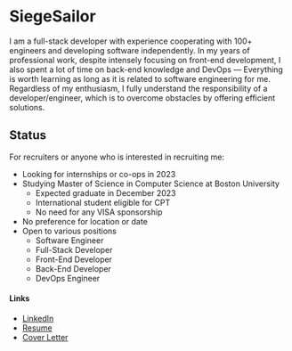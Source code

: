 # SiegeSailor

I am a full-stack developer with experience cooperating with 100+ engineers and developing software independently. In my years of professional work, despite intensely focusing on front-end development, I also spent a lot of time on back-end knowledge and DevOps — Everything is worth learning as long as it is related to software engineering for me. Regardless of my enthusiasm, I fully understand the responsibility of a developer/engineer, which is to overcome obstacles by offering efficient solutions.

## Status

For recruiters or anyone who is interested in recruiting me:

- Looking for internships or co-ops in 2023
- Studying Master of Science in Computer Science at Boston University
  - Expected graduate in December 2023
  - International student eligible for CPT
  - No need for any VISA sponsorship
- No preference for location or date
- Open to various positions
  - Software Engineer
  - Full-Stack Developer
  - Front-End Developer
  - Back-End Developer
  - DevOps Engineer

#### Links

- [LinkedIn](https://www.linkedin.com/in/jin-yu-zhang-812181155/)
- [Resume](https://tinyurl.com/mpa2k43x)
- [Cover Letter](https://tinyurl.com/yckr4cfw)
